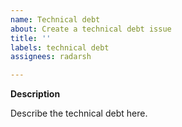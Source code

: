 ```yaml
---
name: Technical debt
about: Create a technical debt issue
title: ''
labels: technical debt
assignees: radarsh

---
```


**Description**

Describe the technical debt here.
